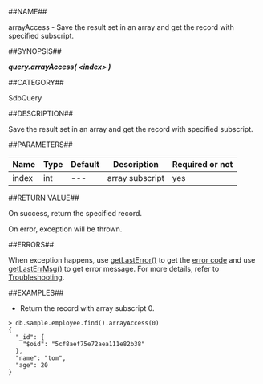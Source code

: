
##NAME##

arrayAccess - Save the result set in an array and get the record with specified subscript.

##SYNOPSIS##

***query.arrayAccess( \<index\> )***

##CATEGORY##

SdbQuery

##DESCRIPTION##

Save the result set in an array and get the record with specified subscript.

##PARAMETERS##

| Name  | Type | Default | Description     | Required or not |
| ----- | ---- | ------- | --------------- | --------------- |
| index | int  | ---     | array subscript | yes             |

##RETURN VALUE##

On success, return the specified record.

On error, exception will be thrown.

##ERRORS##

When exception happens, use [getLastError()](manual/Manual/Sequoiadb_Command/Global/getLastError.md) to get the [error code](manual/Manual/Sequoiadb_error_code.md) and use [getLastErrMsg()](manual/Manual/Sequoiadb_Command/Global/getLastErrMsg.md) to get error message. For more details, refer to [Troubleshooting](manual/FAQ/faq_sdb.md).

##EXAMPLES##

* Return the record with array subscript 0.

```lang-javascript
> db.sample.employee.find().arrayAccess(0)
{
  "_id": {
    "$oid": "5cf8aef75e72aea111e82b38"
  },
  "name": "tom",
  "age": 20
}
```
